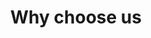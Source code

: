 ---
templateKey: clinic-page
language: en
title: Why choose us
redirects: /la-clinica/por-que-elegirnos/
hero:
  display: true
  type: default
  image: /img/hero-why-choose-us.jpg
  parallax: true
  title: >
    <span style="color:white">Why Choose Us</span>
  indicator: true
  halfSize: false
heading:
  display: true
  classname:  section-reasons
  title: 10 Reasons that Will Make a Difference
  content: >
    <p class="dv-subtitle text-center">Making decisions is often complicated, but as rational beings we are we will always decant for that alternative, which a priori, maximizes our personal well-being.</p>

gallery: 
  display: false
  isMasonry: false
  
lightbox:
  display: false
  placeholder: ''
  type: ''
  images: 
    - image: /img/procedures-implants.png
lightQuote:
  color: '#fff'
  display: false
  img:
    ld: /img/procedures-aesthetic-dentistry.png
    pt: /img/procedures-aesthetic-dentistry.png
  content: ''
sections:
  display: false
  sections:  
  - type: 1
    titleimage: /img/procedures-implants.png
    contentimage: /img/procedures-implants.png 
    titlecontent: En la clínica...
    content: > 
      ''
elements:
  - link: #
    bg: /img/procedures-implants.png
    title: ''
    placeholder: ''
    body: >
      ''
    action: false
 
reasons:
  display: true
  reasons:  
  - type: 1
    img: /img/icon-number-01.jpg  
    nameimg: reason1
    title: Reconocido Equipo de Odontólogos Especialistas
    paragraph:
      Profesionales Universitarios de alto nivel con estudios de Postgrado en las diferentes ramas de la Odontología clínica. Todas las Especialidades en el mismo lugar.
  - type: 2
    img: /img/icon-number-02.jpg 
    nameimg: reason2
    title: Modernas y Cómodas Instalaciones
    paragraph:
      Ambiente Tranquilo Relajado y de Máximo Confort con servicio de Internet (zona Wi-Fi). Consultorios Privados y Totalmente Independientes.
  - type: 1
    img: /img/icon-number-03.jpg 
    nameimg: reason3
    title: La Mejor Tecnología
    paragraph:
      Contamos con los equipos de Última Generación a nivel mundial. Siempre estamos a la vanguardia en Innovación Odontológica.
  - type: 2
    img: /img/icon-number-04.jpg  
    nameimg: reason4
    title: Experiencia y Ética Profesional
    paragraph:
      Odontólogos de Amplia Trayectoria e Incuestionable Vocación. Un Equipo Humano Verdaderamente Comprometido con lo que Hace.
  - type: 1
    img: /img/icon-number-05.jpg 
    nameimg: reason5
    title: Atención Totalmente Personalizada
    paragraph:
      No somos un centro de atención masiva y por ende NO delegamos funciones. Usted será siempre atendido por su Especialista de Confianza.
  - type: 2
    img: /img/icon-number-06.jpg
    nameimg: reason6
    title: Organización y Mínimo Lapso de Espera
    paragraph:
      Valoramos y respetamos su tiempo por eso Trabajamos Bajo un Sistema de Previa Cita que nos permite Optimizar Nuestro Servicio.
  - type: 1
    img: /img/icon-number-07.jpg
    nameimg: reason7
    title: Excelente Ubicación
    paragraph:
      Estamos en el Municipio Chacao en el "centro del este" de la ciudad capital dentro de un Complejo Urbanístico Empresarial de gran actividad económica y comercial.
  - type: 2
    img: /img/icon-number-08.jpg
    nameimg: reason8
    title: Seguridad y Fácil Acceso
    paragraph:
      Numerosa Vigilancia Privada más de 2.000 Puestos de Estacionamiento a su disposición y entrada peatonal desde el sistema subterráneo Metro de Caracas.
  - type: 1
    img: /img/icon-number-09.jpg 
    nameimg: reason9
    title: Precios Justos y Verdaderamente Competitivos
    paragraph: Con seguridad los mejores en Odontología de Alto Standing.
  - type: 2
    img: /img/icon-number-10.jpg
    nameimg: reason10
    title: Financiamiento y Facilidades de Pago
    paragraph:
      Flexibilidad en el cobro de honorarios profesionales Planes Especiales de Financiamiento y Punto de Venta Comercial para el pago con Tarjetas de Débito y Crédito.

procedures:
  display: true
  title: ¡One Specialty for each treatment!
  procedures:
    - title: dental implants
      to: /en/the-clinic/dental-implants/
      img: /img/procedures-implants.png
    - title: Prosthodontics
      to: /en/specialties/prosthodontics/
      img: /img/procedures-prosthesis.jpg
    - title: Aesthetic Dentistry
      to:  /especialidades/aesthetic-dentistry/
      img: /img/procedures-aesthetic-dentistry.png
---